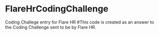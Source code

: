 # FlareHrCodingChallenge
Coding Challege entry for Flare HR
#This code is created as an answer to the Coding Challenge sent to be by Flare HR.
